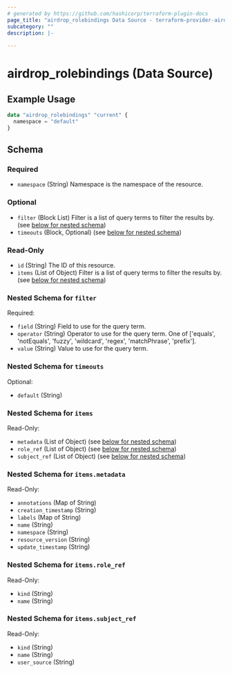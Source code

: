 ```yaml
---
# generated by https://github.com/hashicorp/terraform-plugin-docs
page_title: "airdrop_rolebindings Data Source - terraform-provider-airdrop"
subcategory: ""
description: |-
  
---
```


# airdrop_rolebindings (Data Source)



## Example Usage

```terraform
data "airdrop_rolebindings" "current" {
  namespace = "default"
}
```

<!-- schema generated by tfplugindocs -->
## Schema

### Required

- `namespace` (String) Namespace is the namespace of the resource.

### Optional

- `filter` (Block List) Filter is a list of query terms to filter the results by. (see [below for nested schema](#nestedblock--filter))
- `timeouts` (Block, Optional) (see [below for nested schema](#nestedblock--timeouts))

### Read-Only

- `id` (String) The ID of this resource.
- `items` (List of Object) Filter is a list of query terms to filter the results by. (see [below for nested schema](#nestedatt--items))

<a id="nestedblock--filter"></a>
### Nested Schema for `filter`

Required:

- `field` (String) Field to use for the query term.
- `operator` (String) Operator to use for the query term. One of ['equals', 'notEquals', 'fuzzy', 'wildcard', 'regex', 'matchPhrase', 'prefix'].
- `value` (String) Value to use for the query term.


<a id="nestedblock--timeouts"></a>
### Nested Schema for `timeouts`

Optional:

- `default` (String)


<a id="nestedatt--items"></a>
### Nested Schema for `items`

Read-Only:

- `metadata` (List of Object) (see [below for nested schema](#nestedobjatt--items--metadata))
- `role_ref` (List of Object) (see [below for nested schema](#nestedobjatt--items--role_ref))
- `subject_ref` (List of Object) (see [below for nested schema](#nestedobjatt--items--subject_ref))

<a id="nestedobjatt--items--metadata"></a>
### Nested Schema for `items.metadata`

Read-Only:

- `annotations` (Map of String)
- `creation_timestamp` (String)
- `labels` (Map of String)
- `name` (String)
- `namespace` (String)
- `resource_version` (String)
- `update_timestamp` (String)


<a id="nestedobjatt--items--role_ref"></a>
### Nested Schema for `items.role_ref`

Read-Only:

- `kind` (String)
- `name` (String)


<a id="nestedobjatt--items--subject_ref"></a>
### Nested Schema for `items.subject_ref`

Read-Only:

- `kind` (String)
- `name` (String)
- `user_source` (String)
